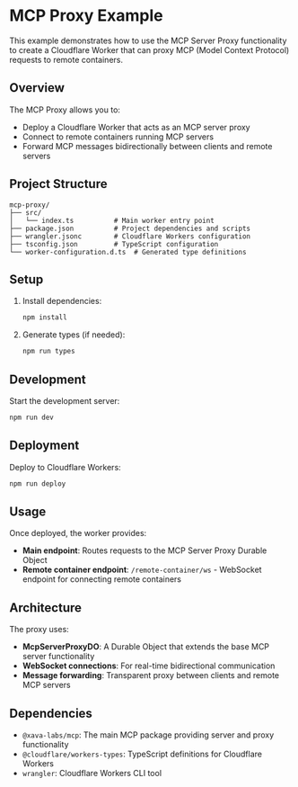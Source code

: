 # MCP Proxy Example

This example demonstrates how to use the MCP Server Proxy functionality to create a Cloudflare Worker that can proxy MCP (Model Context Protocol) requests to remote containers.

## Overview

The MCP Proxy allows you to:
- Deploy a Cloudflare Worker that acts as an MCP server proxy
- Connect to remote containers running MCP servers
- Forward MCP messages bidirectionally between clients and remote servers

## Project Structure

```
mcp-proxy/
├── src/
│   └── index.ts          # Main worker entry point
├── package.json          # Project dependencies and scripts
├── wrangler.jsonc        # Cloudflare Workers configuration
├── tsconfig.json         # TypeScript configuration
└── worker-configuration.d.ts  # Generated type definitions
```

## Setup

1. Install dependencies:
   ```bash
   npm install
   ```

2. Generate types (if needed):
   ```bash
   npm run types
   ```

## Development

Start the development server:
```bash
npm run dev
```

## Deployment

Deploy to Cloudflare Workers:
```bash
npm run deploy
```

## Usage

Once deployed, the worker provides:

- **Main endpoint**: Routes requests to the MCP Server Proxy Durable Object
- **Remote container endpoint**: `/remote-container/ws` - WebSocket endpoint for connecting remote containers

## Architecture

The proxy uses:
- **McpServerProxyDO**: A Durable Object that extends the base MCP server functionality
- **WebSocket connections**: For real-time bidirectional communication
- **Message forwarding**: Transparent proxy between clients and remote MCP servers

## Dependencies

- `@xava-labs/mcp`: The main MCP package providing server and proxy functionality
- `@cloudflare/workers-types`: TypeScript definitions for Cloudflare Workers
- `wrangler`: Cloudflare Workers CLI tool 